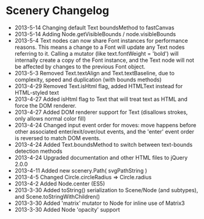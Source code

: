
Scenery Changelog
=================

* 2013-5-14 Changing default Text boundsMethod to fastCanvas
* 2013-5-14 Adding Node.getVisibleBounds / node.visibleBounds
* 2013-5-4  Text nodes can now share Font instances for performance reasons. This means a change to a Font will update
            any Text nodes referring to it. Calling a mutator (like text.fontWeight = 'bold') will internally create a
            copy of the Font instance, and the Text node will not be affected by changes to the previous Font object.
* 2013-5-3  Removed Text.textAlign and Text.textBaseline, due to complexity, speed and duplication (with bounds methods)
* 2013-4-29 Removed Text.isHtml flag, added HTMLText instead for HTML-styled text
* 2013-4-27 Added isHtml flag to Text that will treat text as HTML and force the DOM renderer.
* 2013-4-27 Added DOM renderer support for Text (disallows strokes, only allows normal color fill)
* 2013-4-24 Changed input event order for moves: move happens before other associated enter/exit/over/out events,
            and the 'enter' event order is reversed to match DOM events.
* 2013-4-24 Added Text.boundsMethod to switch between text-bounds detection methods
* 2013-4-24 Upgraded documentation and other HTML files to jQuery 2.0.0
* 2013-4-11 Added new scenery.Path( svgPathString )
* 2013-4-5  Changed Circle.circleRadius => Circle.radius
* 2013-4-2  Added Node.center (ES5)
* 2013-3-30 Added toString() serialization to Scene/Node (and subtypes), and Scene.toStringWithChildren()
* 2013-3-30 Added 'matrix' mutator to Node for inline use of Matrix3
* 2013-3-30 Added Node 'opacity' support
